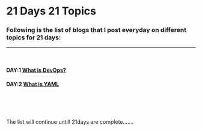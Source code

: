 # 21 Days 21 Topics

### Following is the list of blogs that I post everyday on different topics for 21 days:

---

<br>

#### DAY:1 [What is DevOps?](https://blog.kennisjpeg.co/what-is-devops)
#### DAY:2 [What is YAML](https://blog.kennisjpeg.co/what-is-devops)

<br><br><br>

The list will continue untill 21days are complete.......